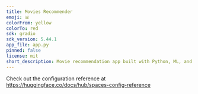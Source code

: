 ```yaml
---
title: Movies Recommender
emoji: 📊
colorFrom: yellow
colorTo: red
sdk: gradio
sdk_version: 5.44.1
app_file: app.py
pinned: false
license: mit
short_description: Movie recommendation app built with Python, ML, and Gradio.
---
```


Check out the configuration reference at https://huggingface.co/docs/hub/spaces-config-reference
